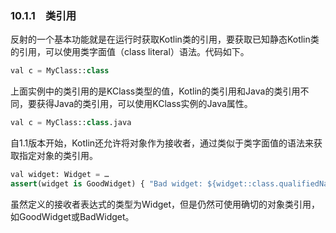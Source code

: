 ### 10.1.1　类引用

反射的一个基本功能就是在运行时获取Kotlin类的引用，要获取已知静态Kotlin类的引用，可以使用类字面值（class literal）语法。代码如下。

```python
val c = MyClass::class
```

上面实例中的类引用的是KClass类型的值，Kotlin的类引用和Java的类引用不同，要获得Java的类引用，可以使用KClass实例的Java属性。

```python
val c = MyClass::class.java
```

自1.1版本开始，Kotlin还允许将对象作为接收者，通过类似于类字面值的语法来获取指定对象的类引用。

```python
val widget: Widget = …
assert(widget is GoodWidget) { "Bad widget: ${widget::class.qualifiedName}" }
```

虽然定义的接收者表达式的类型为Widget，但是仍然可使用确切的对象类引用，如GoodWidget或BadWidget。

